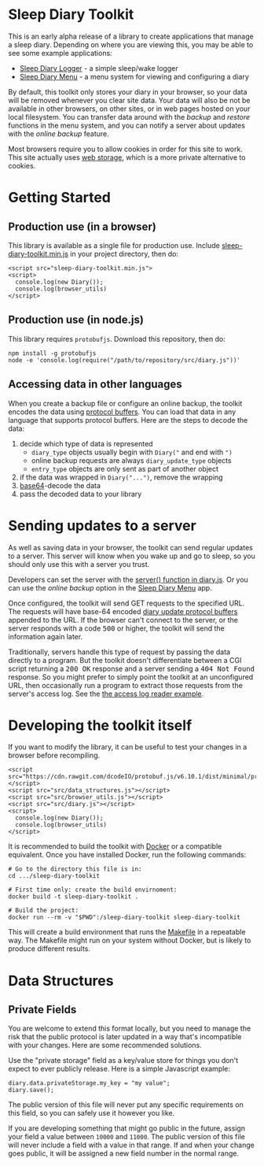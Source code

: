 # Sleep Diary Toolkit

This is an early alpha release of a library to create applications that manage a sleep diary.  Depending on where you are viewing this, you may be able to see some example applications:

* [Sleep Diary Logger](../sleep-diary-logger/) - a simple sleep/wake logger
* [Sleep Diary Menu](../sleep-diary-menu/) - a menu system for viewing and configuring a diary

By default, this toolkit only stores your diary in your browser, so your data will be removed whenever you clear site data.  Your data will also be not be available in other browsers, on other sites, or in web pages hosted on your local filesystem.  You can transfer data around with the _backup_ and _restore_ functions in the menu system, and you can notify a server about updates with the _online backup_ feature.

Most browsers require you to allow cookies in order for this site to work.  This site actually uses [web storage](https://en.wikipedia.org/wiki/Web_storage), which is a more private alternative to cookies.

# Getting Started

## Production use (in a browser)

This library is available as a single file for production use.  Include [sleep-diary-toolkit.min.js](sleep-diary-toolkit.min.js) in your project directory, then do:

    <script src="sleep-diary-toolkit.min.js">
    <script>
      console.log(new Diary());
      console.log(browser_utils)
    </script>

## Production use (in node.js)

This library requires `protobufjs`.  Download this repository, then do:

    npm install -g protobufjs
    node -e 'console.log(require("/path/to/repository/src/diary.js"))'

## Accessing data in other languages

When you create a backup file or configure an online backup, the toolkit encodes the data using [protocol buffers](https://developers.google.com/protocol-buffers).  You can load that data in any language that supports protocol buffers.  Here are the steps to decode the data:

1. decide which type of data is represented
   * `diary_type` objects usually begin with `Diary("` and end with `")`
   * online backup requests are always `diary_update_type` objects
   * `entry_type` objects are only sent as part of another object
2. if the data was wrapped in `Diary("...")`, remove the wrapping
3. [base64](https://en.wikipedia.org/wiki/Base64)-decode the data
4. pass the decoded data to your library

# Sending updates to a server

As well as saving data in your browser, the toolkit can send regular updates to a server.  This server will know when you wake up and go to sleep, so you should only use this with a server you trust.

Developers can set the server with the [server() function in diary.js](src/diary.js).  Or you can use the <em>online backup</em> option in the [Sleep Diary Menu](../sleep-diary-menu/) app.

Once configured, the toolkit will send GET requests to the specified URL.  The requests will have base-64 encoded [diary update protocol buffers](data_structures/diary_update_type.proto) appended to the URL.  If the browser can't connect to the server, or the server responds with a code <tt>500</tt> or higher, the toolkit will send the information again later.

Traditionally, servers handle this type of request by passing the data directly to a program.  But the toolkit doesn't differentiate between a CGI script returning a <tt>200 OK</tt> response and a server sending a <tt>404 Not Found</tt> response.  So you might prefer to simply point the toolkit at an unconfigured URL, then occasionally run a program to extract those requests from the server's access log.  See the [the access log reader example](examples/access-log-reader/).

# Developing the toolkit itself

If you want to modify the library, it can be useful to test your changes in a browser before recompiling.

    <script src="https://cdn.rawgit.com/dcodeIO/protobuf.js/v6.10.1/dist/minimal/protobuf.min.js"></script>
    <script src="src/data_structures.js"></script>
    <script src="src/browser_utils.js"></script>
    <script src="src/diary.js"></script>
    <script>
      console.log(new Diary());
      console.log(browser_utils)
    </script>

It is recommended to build the toolkit with [Docker](https://www.docker.com/) or a compatible equivalent.  Once you have installed Docker, run the following commands:

    # Go to the directory this file is in:
    cd .../sleep-diary-toolkit

    # First time only: create the build envirnoment:
    docker build -t sleep-diary-toolkit .

    # Build the project:
    docker run --rm -v "$PWD":/sleep-diary-toolkit sleep-diary-toolkit

This will create a build environment that runs the [Makefile](Makefile) in a repeatable way.  The Makefile might run on your system without Docker, but is likely to produce different results.

# Data Structures

## Private Fields

You are welcome to extend this format locally, but you need to manage the risk that the public protocol is later updated in a way that's incompatible with your changes.  Here are some recommended solutions.

Use the "private storage" field as a key/value store for things you don't expect to ever publicly release.  Here is a simple Javascript example:

    diary.data.privateStorage.my_key = "my value";
    diary.save();

The public version of this file will never put any specific requirements on this field, so you can safely use it however you like.

If you are developing something that might go public in the future, assign your field a value between `10000` and `11000`.  The public version of this file will never include a field with a value in that range.  If and when your change goes public, it will be assigned a new field number in the normal range.
